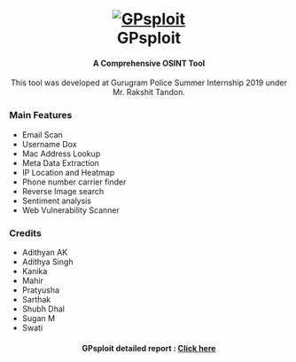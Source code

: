 <h1 align="center">
  <br>
  <a href="https://github.com/adithyan-ak/GPsploit"><img src="https://upload.wikimedia.org/wikipedia/en/d/d0/Haryana-police-logo.png" alt="GPsploit"></a>
  <br>
  GPsploit
  <br>
</h1>
<h4 align="center">A Comprehensive OSINT Tool</h4>
<p align="center"> This tool was developed at Gurugram Police Summer Internship 2019 under Mr. Rakshit Tandon.</p>

### Main Features
- Email Scan
- Username Dox
- Mac Address Lookup
- Meta Data Extraction
- IP Location and Heatmap
- Phone number carrier finder
- Reverse Image search
- Sentiment analysis
- Web Vulnerability Scanner

### Credits

- Adithyan AK
- Adithya Singh
- Kanika
- Mahir
- Pratyusha
- Sarthak
- Shubh Dhal
- Sugan M
- Swati

<h4 align="center"> GPsploit detailed report : <a href="https://drive.google.com/file/d/1kz9w_pwJ1nijLjLh8bfCedDQ9KBby7jH/view?usp=drivesdk">Click here</a></h4>


